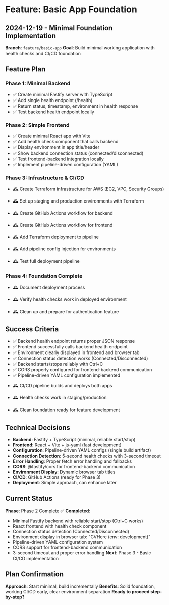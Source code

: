 # Feature: Basic App Foundation

## 2024-12-19 - Minimal Foundation Implementation

**Branch**: `feature/basic-app`
**Goal**: Build minimal working application with health checks and CI/CD foundation

## Feature Plan

### Phase 1: Minimal Backend
- ✅ Create minimal Fastify server with TypeScript
- ✅ Add single health endpoint (/health)
- ✅ Return status, timestamp, environment in health response
- ✅ Test backend health endpoint locally

### Phase 2: Simple Frontend
- ✅ Create minimal React app with Vite
- ✅ Add health check component that calls backend
- ✅ Display environment in app title/header
- ✅ Show backend connection status (connected/disconnected)
- ✅ Test frontend-backend integration locally
- ✅ Implement pipeline-driven configuration (YAML)

### Phase 3: Infrastructure & CI/CD
<!-- TODO: Create Terraform infrastructure for AWS -->
- 🕰️ Create Terraform infrastructure for AWS (EC2, VPC, Security Groups)
<!-- TODO: Set up staging and production environments -->
- 🕰️ Set up staging and production environments with Terraform
<!-- TODO: Create GitHub Actions workflow for backend -->
- 🕰️ Create GitHub Actions workflow for backend
<!-- TODO: Create GitHub Actions workflow for frontend -->
- 🕰️ Create GitHub Actions workflow for frontend
<!-- TODO: Add Terraform deployment to pipeline -->
- 🕰️ Add Terraform deployment to pipeline
<!-- TODO: Add pipeline config injection for environments -->
- 🕰️ Add pipeline config injection for environments
<!-- TODO: Test full deployment pipeline -->
- 🕰️ Test full deployment pipeline

### Phase 4: Foundation Complete
<!-- TODO: Document deployment process -->
- 🕰️ Document deployment process
<!-- TODO: Verify health checks work in deployed environment -->
- 🕰️ Verify health checks work in deployed environment
<!-- TODO: Clean up and prepare for authentication feature -->
- 🕰️ Clean up and prepare for authentication feature

## Success Criteria

- ✅ Backend health endpoint returns proper JSON response
- ✅ Frontend successfully calls backend health endpoint
- ✅ Environment clearly displayed in frontend and browser tab
- ✅ Connection status detection works (Connected/Disconnected)
- ✅ Backend starts/stops reliably with Ctrl+C
- ✅ CORS properly configured for frontend-backend communication
- ✅ Pipeline-driven YAML configuration implemented
<!-- TODO: CI/CD pipeline builds and deploys both apps -->
- 🕰️ CI/CD pipeline builds and deploys both apps
<!-- TODO: Health checks work in staging/production -->
- 🕰️ Health checks work in staging/production
<!-- TODO: Clean foundation ready for feature development -->
- 🕰️ Clean foundation ready for feature development

## Technical Decisions

- **Backend**: Fastify + TypeScript (minimal, reliable start/stop)
- **Frontend**: React + Vite + js-yaml (fast development)
- **Configuration**: Pipeline-driven YAML configs (single build artifact)
- **Connection Detection**: 5-second health checks with 3-second timeout
- **Error Handling**: Proper fetch error handling and fallbacks
- **CORS**: @fastify/cors for frontend-backend communication
- **Environment Display**: Dynamic browser tab titles
- **CI/CD**: GitHub Actions (ready for Phase 3)
- **Deployment**: Simple approach, can enhance later

## Current Status

**Phase**: Phase 2 Complete ✅
**Completed**: 
- Minimal Fastify backend with reliable start/stop (Ctrl+C works)
- React frontend with health check component
- Connection status detection (Connected/Disconnected)
- Environment display in browser tab: "CVHere (env: development)"
- Pipeline-driven YAML configuration system
- CORS support for frontend-backend communication
- 3-second timeout and proper error handling
**Next**: Phase 3 - Basic CI/CD implementation

## Plan Confirmation

**Approach**: Start minimal, build incrementally
**Benefits**: Solid foundation, working CI/CD early, clear environment separation
**Ready to proceed step-by-step?**